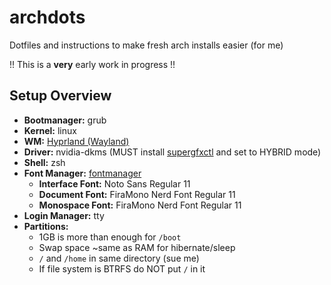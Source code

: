 # archdots
Dotfiles and instructions to make fresh arch installs easier (for me)

!! This is a <strong>very</strong> early work in progress !!

<h2>Setup Overview</h2>
<ul>
  <li><strong>Bootmanager:</strong> grub</li>
  <li><strong>Kernel:</strong> linux</li>
  <li><strong>WM:</strong> <a href="https://github.com/hyprwm/Hyprland">Hyprland (Wayland)</a></li>
  <li><strong>Driver:</strong> nvidia-dkms (MUST install <a href="https://gitlab.com/asus-linux/supergfxctl">supergfxctl</a> and set to HYBRID mode)</li>
  <li><strong>Shell:</strong> zsh</li>
  <li>
    <strong>Font Manager:</strong> <a href="https://github.com/FontManager/font-manager">fontmanager</a>
    <ul>
      <li><strong>Interface Font:</strong> Noto Sans Regular 11</li>
      <li><strong>Document Font:</strong> FiraMono Nerd Font Regular 11</li>
      <li><strong>Monospace Font:</strong> FiraMono Nerd Font Regular 11</li>
    </ul>
  </li>
  <li><strong>Login Manager:</strong> tty</li>
  <li>
    <strong>Partitions:</strong> 
    <ul>
      <li>1GB is more than enough for <code>/boot</code></li>
      <li>Swap space ~same as RAM for hibernate/sleep</li>
      <li><code>/</code> and <code>/home</code> in same directory (sue me)</li>
      <li>If file system is BTRFS do NOT put <code>/</code> in it
  </li>
</ul>
